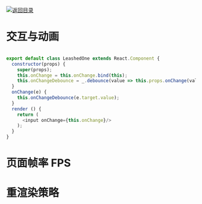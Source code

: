 [![返回目录](https://parg.co/US3)](https://parg.co/UGZ) 
 

# 交互与动画


```js

export default class LeashedOne extends React.Component {
  constructor(props) {
    super(props);
    this.onChange = this.onChange.bind(this);
    this.onChangeDebounce = _.debounce(value => this.props.onChange(value), 300);
  }
  onChange(e) {
    this.onChangeDebounce(e.target.value);
  }
  render () {
    return (
      <input onChange={this.onChange}/>
    );
  }
}
```


# 页面帧率 FPS 


# 重渲染策略
